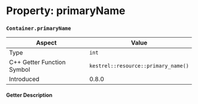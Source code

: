 
# Property: primaryName
### `Container.primaryName`

| Aspect | Value |
| --- | --- |
| Type | `int` |
| C++ Getter Function Symbol | `kestrel::resource::primary_name()` |
| Introduced | 0.8.0 |

#### Getter Description

